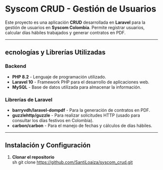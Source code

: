# Syscom CRUD - Gestión de Usuarios

Este proyecto es una aplicación **CRUD** desarrollada en **Laravel** para la gestión de usuarios en **Syscom Colombia**. Permite registrar usuarios, calcular días hábiles trabajados y generar contratos en PDF.

---

## ecnologías y Librerías Utilizadas

### Backend
- **PHP 8.2** - Lenguaje de programación utilizado.
- **Laravel 10** - Framework PHP para el desarrollo de aplicaciones web.
- **MySQL** - Base de datos utilizada para almacenar la información.

### Librerías de Laravel
- **barryvdh/laravel-dompdf** - Para la generación de contratos en PDF.
- **guzzlehttp/guzzle** - Para realizar solicitudes HTTP (usado para consultar los días festivos en Colombia).
- **carbon/carbon** - Para el manejo de fechas y cálculos de días hábiles.

---

##  Instalación y Configuración

1. **Clonar el repositorio**  
   sh
   git clone https://github.com/SantiLoaiza/syscom_crud.git

